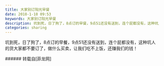 ```yaml
---
title: 大家别订阳光早餐
date: 2018-1-18 09:53
keywords: 大家别订阳光早餐
description: 坑到死，日了狗了，8点订的早餐，9点51还没有送到，连个屁都没有，这种坑人的货大家都不要订了，做什么买卖，让我们吃不上饭，还赚我们的钱！
categories: sharing
---
```

<td class="t_f" id="postmessage_1107007">

坑到死，日了狗了，8点订的早餐，9点51还没有送到，连个屁都没有，这种坑人的货大家都不要订了，做什么买卖，让我们吃不上饭，还赚我们的钱！<br/>
</td>
###### 转载自[菲龙网]